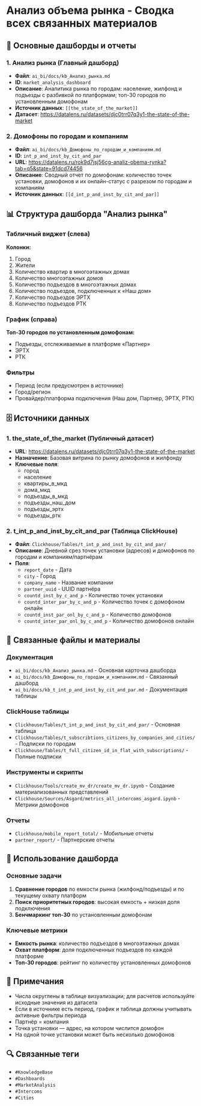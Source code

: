 # Анализ объема рынка - Сводка всех связанных материалов

## 🎯 Основные дашборды и отчеты

### 1. **Анализ рынка** (Главный дашборд)
- **Файл**: `ai_bi/docs/kb_Анализ_рынка.md`
- **ID**: `market_analysis_dashboard`
- **Описание**: Аналитика рынка по городам: население, жилфонд и подъезды с разбивкой по платформам; топ-30 городов по установленным домофонам
- **Источник данных**: `[[the_state_of_the_market]]`
- **Датасет**: https://datalens.ru/datasets/djc0trr07q3y1-the-state-of-the-market

### 2. **Домофоны по городам и компаниям**
- **Файл**: `ai_bi/docs/kb_Домофоны_по_городам_и_компаниям.md`
- **ID**: `int_p_and_inst_by_cit_and_par`
- **URL**: https://datalens.ru/rok9d7jsj56cg-analiz-obema-rynka?tab=q5&state=91dcd74456
- **Описание**: Сводный отчет по домофонам: количество точек установки, домофонов и их онлайн-статус с разрезом по городам и компаниям
- **Источник данных**: `[[d_int_p_and_inst_by_cit_and_par]]`

## 📊 Структура дашборда "Анализ рынка"

### Табличный виджет (слева)
**Колонки:**
1. Город
2. Жители
3. Количество квартир в многоэтажных домах
4. Количество многоэтажных домов
5. Количество подъездов в многоэтажных домах
6. Количество подъездов, подключенных к «Наш дом»
7. Количество подъездов ЭРТХ
8. Количество подъездов РТК

### График (справа)
**Топ-30 городов по установленным домофонам:**
- Подъезды, отслеживаемые в платформе «Партнер»
- ЭРТХ
- РТК

### Фильтры
- Период (если предусмотрен в источнике)
- Город/регион
- Провайдер/платформа подключения (Наш дом, Партнер, ЭРТХ, РТК)

## 🗄️ Источники данных

### 1. **the_state_of_the_market** (Публичный датасет)
- **URL**: https://datalens.ru/datasets/djc0trr07q3y1-the-state-of-the-market
- **Назначение**: Базовая витрина по рынку домофонов и жилфонду
- **Ключевые поля**:
  - город
  - население
  - квартиры_в_мкд
  - дома_мкд
  - подъезды_в_мкд
  - подъезды_наш_дом
  - подъезды_эртх
  - подъезды_ртк

### 2. **t_int_p_and_inst_by_cit_and_par** (Таблица ClickHouse)
- **Файл**: `Clickhouse/Tables/t_int_p_and_inst_by_cit_and_par/`
- **Описание**: Дневной срез точек установки (адресов) и домофонов по городам и компаниям/партнёрам
- **Поля**:
  - `report_date` - Дата
  - `city` - Город
  - `company_name` - Название компании
  - `partner_uuid` - UUID партнёра
  - `countd_inst_by_c_and_p` - Количество точек установки
  - `countd_inter_par_by_c_and_p` - Количество точек с домофоном онлайн
  - `countd_inst_par_onl_by_c_and_p` - Количество домофонов
  - `countd_inter_par_onl_by_c_and_p` - Количество домофонов онлайн

## 🔗 Связанные файлы и материалы

### Документация
- `ai_bi/docs/kb_Анализ_рынка.md` - Основная карточка дашборда
- `ai_bi/docs/kb_Домофоны_по_городам_и_компаниям.md` - Связанный дашборд
- `ai_bi/docs/kb_t_int_p_and_inst_by_cit_and_par.md` - Документация таблицы

### ClickHouse таблицы
- `Clickhouse/Tables/t_int_p_and_inst_by_cit_and_par/` - Основная таблица
- `Clickhouse/Tables/t_subscribtions_citizens_by_companies_and_cities/` - Подписки по городам
- `Clickhouse/Tables/t_full_citizen_id_in_flat_with_subscriptions/` - Полные подписки

### Инструменты и скрипты
- `Clickhouse/Tools/create_mv_dr/create_mv_dr.ipynb` - Создание материализованных представлений
- `Clickhouse/Sources/Asgard/metrics_all_intercoms_asgard.ipynb` - Метрики домофонов

### Отчеты
- `Clickhouse/mobile_report_total/` - Мобильные отчеты
- `partner_report/` - Партнерские отчеты

## 🎯 Использование дашборда

### Основные задачи
1. **Сравнение городов** по емкости рынка (жилфонд/подъезды) и по текущему охвату платформ
2. **Поиск приоритетных городов**: высокая емкость + низкая доля подключения
3. **Бенчмаркинг топ-30** по установленным домофонам

### Ключевые метрики
- **Емкость рынка**: количество подъездов в многоэтажных домах
- **Охват платформ**: доля подключенных подъездов по каждой платформе
- **Топ-30 городов**: рейтинг по количеству установленных домофонов

## 📝 Примечания
- Числа округлены в таблице визуализации; для расчетов используйте исходные значения из датасета
- Если в источнике есть период, график и таблица должны учитывать активные фильтры периода
- Партнёр = компания
- Точка установки — адрес, на котором числится домофон
- На одной точке установки может быть несколько домофонов

## 🔍 Связанные теги
- `#KnowledgeBase`
- `#Dashboards`
- `#MarketAnalysis`
- `#Intercoms`
- `#Cities`
